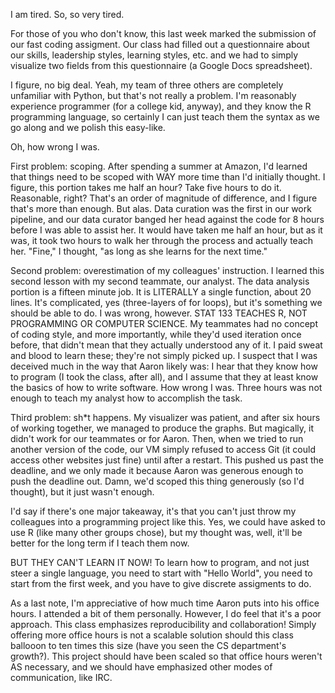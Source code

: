 I am tired. So, so very tired.

For those of you who don't know, this last week marked the submission of our fast coding assigment. Our class had filled out a questionnaire about our skills, leadership styles, learning styles, etc. and we had to simply visualize two fields from this questionnaire (a Google Docs spreadsheet).

I figure, no big deal. Yeah, my team of three others are completely unfamiliar with Python, but that's not really a problem. I'm reasonably experience programmer (for a college kid, anyway), and they know the R programming language, so certainly I can just teach them the syntax as we go along and we polish this easy-like.

Oh, how wrong I was.

First problem: scoping. After spending a summer at Amazon, I'd learned that things need to be scoped with WAY more time than I'd initially thought. I figure, this portion takes me half an hour? Take five hours to do it. Reasonable, right? That's an order of magnitude of difference, and I figure that's more than enough. But alas. Data curation was the first in our work pipeline, and our data curator banged her head against the code for 8 hours before I was able to assist her. It would have taken me half an hour, but as it was, it took two hours to walk her through the process and actually teach her. "Fine," I thought, "as long as she learns for the next time."

Second problem: overestimation of my colleagues' instruction. I learned this second lesson with my second teammate, our analyst. The data analysis portion is a fifteen minute job. It is LITERALLY a single function, about 20 lines. It's complicated, yes (three-layers of for loops), but it's something we should be able to do. I was wrong, however. STAT 133 TEACHES R, NOT PROGRAMMING OR COMPUTER SCIENCE. My teammates had no concept of coding style, and more importantly, while they'd used iteration once before, that didn't mean that they actually understood any of it. I paid sweat and blood to learn these; they're not simply picked up. I suspect that I was deceived much in the way that Aaron likely was: I hear that they know how to program (I took the class, after all), and I assume that they at least know the basics of how to write software. How wrong I was. Three hours was not enough to teach my analyst how to accomplish the task.

Third problem: sh*t happens. My visualizer was patient, and after six hours of working together, we managed to produce the graphs. But magically, it didn't work for our teammates or for Aaron. Then, when we tried to run another version of the code, our VM simply refused to access Git (it could access other websites just fine) until after a restart. This pushed us past the deadline, and we only made it because Aaron was generous enough to push the deadline out. Damn, we'd scoped this thing generously (so I'd thought), but it just wasn't enough.

I'd say if there's one major takeaway, it's that you can't just throw my colleagues into a programming project like this. Yes, we could have asked to use R (like many other groups chose), but my thought was, well, it'll be better for the long term if I teach them now.

BUT THEY CAN'T LEARN IT NOW! To learn how to program, and not just steer a single language, you need to start with "Hello World", you need to start from the first week, and you have to give discrete assigments to do.

As a last note, I'm appreciative of how much time Aaron puts into his office hours. I attended a bit of them personally. However, I do feel that it's a poor approach. This class emphasizes reproducibility and collaboration! Simply offering more office hours is not a scalable solution should this class ballooon to ten times this size (have you seen the CS department's growth?). This project should have been scaled so that office hours weren't AS necessary, and we should have emphasized other modes of communication, like IRC.
